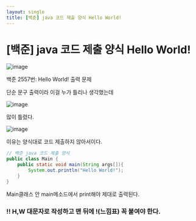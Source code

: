```yaml
---
layout: single
title: [백준] java 코드 제출 양식 Hello World!
---
```

# [백준] java 코드 제출 양식 Hello World!

![image](https://user-images.githubusercontent.com/58998646/140903534-156b1eec-7b97-41c3-a724-330d37eb9e93.png)

백준 2557번: Hello World! 출력 문제

단순 문구 출력이라 이걸 누가 틀리나 생각했는데

![image](https://user-images.githubusercontent.com/58998646/140904363-ec213bd4-e3c4-4943-a4a7-f16b946a8358.png)

많이 틀렸다.

![image](https://user-images.githubusercontent.com/58998646/140904292-2323c0a0-7078-486c-84d0-fc7a51c6ebc5.png)

이유는 양식대로 코드 제출하지 않아서이다.

```java
// 백준 java 코드 제출 양식
public class Main {
    public static void main(String args[]){
        System.out.println("Hello World!");
    }
}
```

Main클래스 안 main메소드에서 print해야 제대로 출력된다.

### ‼️ H,W 대문자로 작성하고 맨 뒤에 !(느낌표) 꼭 붙여야 한다.
